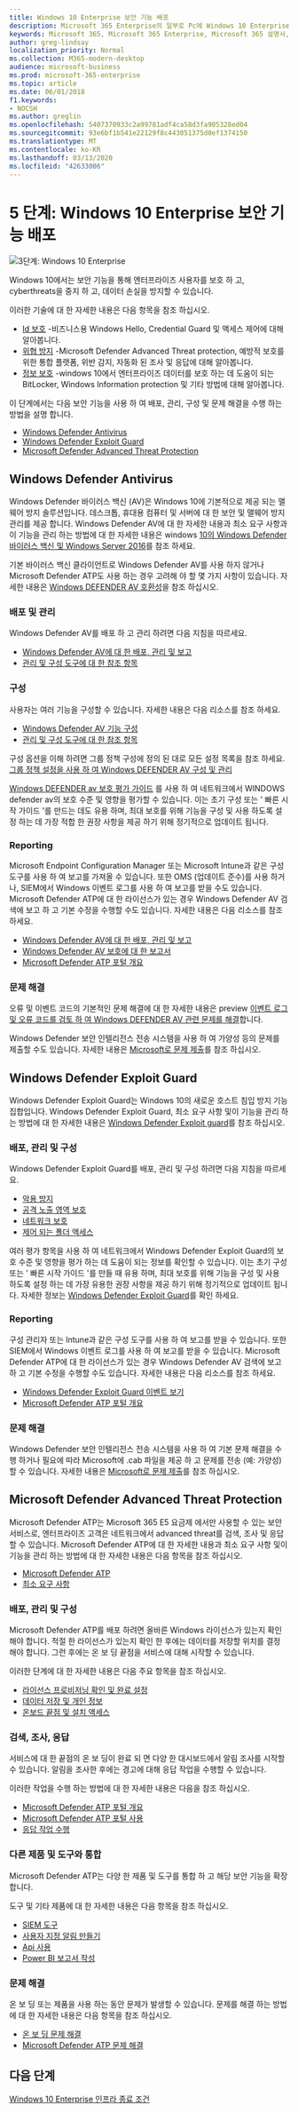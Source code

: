 ```yaml
---
title: Windows 10 Enterprise 보안 기능 배포
description: Microsoft 365 Enterprise의 일부로 Pc에 Windows 10 Enterprise 보안 기능을 배포 하는 데 필요한 단계에 대 한 간략 한 지침을 제공 합니다.
keywords: Microsoft 365, Microsoft 365 Enterprise, Microsoft 365 설명서, Windows 10 Enterprise, security
author: greg-lindsay
localization_priority: Normal
ms.collection: M365-modern-desktop
audience: microsoft-business
ms.prod: microsoft-365-enterprise
ms.topic: article
ms.date: 06/01/2018
f1.keywords:
- NOCSH
ms.author: greglin
ms.openlocfilehash: 5407370933c2a99781adf4ca58d3fa905328ed04
ms.sourcegitcommit: 93e6bf1b541e22129f8c443051375d0ef1374150
ms.translationtype: MT
ms.contentlocale: ko-KR
ms.lasthandoff: 03/13/2020
ms.locfileid: "42633006"
---
```

# <a name="step-5-deploy-windows-10-enterprise-security-features"></a>5 단계: Windows 10 Enterprise 보안 기능 배포

![3단계: Windows 10 Enterprise](../media/deploy-foundation-infrastructure/win10enterprise_icon-small.png)

Windows 10에서는 보안 기능을 통해 엔터프라이즈 사용자를 보호 하 고, cyberthreats을 중지 하 고, 데이터 손실을 방지할 수 있습니다. 

이러한 기술에 대 한 자세한 내용은 다음 항목을 참조 하십시오.

* [Id 보호](https://docs.microsoft.com/windows/security/identity-protection/) -비즈니스용 Windows Hello, Credential Guard 및 액세스 제어에 대해 알아봅니다.
* [위협 방지](https://docs.microsoft.com/windows/threat-protection/) -Microsoft Defender Advanced Threat protection, 예방적 보호를 위한 통합 플랫폼, 위반 감지, 자동화 된 조사 및 응답에 대해 알아봅니다.
* [정보 보호](https://docs.microsoft.com/windows/security/information-protection/) -windows 10에서 엔터프라이즈 데이터를 보호 하는 데 도움이 되는 BitLocker, Windows Information protection 및 기타 방법에 대해 알아봅니다. 

이 단계에서는 다음 보안 기능을 사용 하 여 배포, 관리, 구성 및 문제 해결을 수행 하는 방법을 설명 합니다.

* [Windows Defender Antivirus](#windows-defender-antivirus)
* [Windows Defender Exploit Guard](#windows-defender-exploit-guard)
* [Microsoft Defender Advanced Threat Protection](#windows10-sec-atp)

<a name="windows10-sec-av"></a>
## <a name="windows-defender-antivirus"></a>Windows Defender Antivirus
Windows Defender 바이러스 백신 (AV)은 Windows 10에 기본적으로 제공 되는 맬웨어 방지 솔루션입니다. 데스크톱, 휴대용 컴퓨터 및 서버에 대 한 보안 및 맬웨어 방지 관리를 제공 합니다. Windows Defender AV에 대 한 자세한 내용과 최소 요구 사항과이 기능을 관리 하는 방법에 대 한 자세한 내용은 windows [10의 Windows Defender 바이러스 백신 및 Windows Server 2016](https://docs.microsoft.com/windows/threat-protection/windows-defender-antivirus/windows-defender-antivirus-in-windows-10)를 참조 하세요.

기본 바이러스 백신 클라이언트로 Windows Defender AV를 사용 하지 않거나 Microsoft Defender ATP도 사용 하는 경우 고려해 야 할 몇 가지 사항이 있습니다. 자세한 내용은 [Windows DEFENDER AV 호환성](https://docs.microsoft.com/windows/threat-protection/windows-defender-antivirus/windows-defender-antivirus-compatibility)을 참조 하십시오.

### <a name="deployment-and-management"></a>배포 및 관리
Windows Defender AV를 배포 하 고 관리 하려면 다음 지침을 따르세요.

* [Windows Defender AV에 대 한 배포, 관리 및 보고](https://docs.microsoft.com/windows/threat-protection/windows-defender-antivirus/deploy-manage-report-windows-defender-antivirus)
* [관리 및 구성 도구에 대 한 참조 항목](https://docs.microsoft.com/windows/threat-protection/windows-defender-antivirus/configuration-management-reference-windows-defender-antivirus)

### <a name="configuration"></a>구성
사용자는 여러 기능을 구성할 수 있습니다. 자세한 내용은 다음 리소스를 참조 하세요.

* [Windows Defender AV 기능 구성](https://docs.microsoft.com/windows/threat-protection/windows-defender-antivirus/configure-windows-defender-antivirus-features)
* [관리 및 구성 도구에 대 한 참조 항목](https://docs.microsoft.com/windows/threat-protection/windows-defender-antivirus/configuration-management-reference-windows-defender-antivirus)

구성 옵션을 이해 하려면 그룹 정책 구성에 정의 된 대로 모든 설정 목록을 참조 하세요. [그룹 정책 설정을 사용 하 여 Windows DEFENDER AV 구성 및 관리](https://docs.microsoft.com/windows/threat-protection/windows-defender-antivirus/use-group-policy-windows-defender-antivirus)

[Windows DEFENDER av 보호 평가 가이드](https://docs.microsoft.com/windows/threat-protection/windows-defender-antivirus/evaluate-windows-defender-antivirus) 를 사용 하 여 네트워크에서 WINDOWS defender av의 보호 수준 및 영향을 평가할 수 있습니다. 이는 초기 구성 또는 ' 빠른 시작 가이드 '를 만드는 데도 유용 하며, 최대 보호를 위해 기능을 구성 및 사용 하도록 설정 하는 데 가장 적합 한 권장 사항을 제공 하기 위해 정기적으로 업데이트 됩니다.

### <a name="reporting"></a>Reporting
Microsoft Endpoint Configuration Manager 또는 Microsoft Intune과 같은 구성 도구를 사용 하 여 보고를 가져올 수 있습니다. 또한 OMS (업데이트 준수)를 사용 하거나, SIEM에서 Windows 이벤트 로그를 사용 하 여 보고를 받을 수도 있습니다. Microsoft Defender ATP에 대 한 라이선스가 있는 경우 Windows Defender AV 검색에 보고 하 고 기본 수정을 수행할 수도 있습니다. 자세한 내용은 다음 리소스를 참조 하세요.
* [Windows Defender AV에 대 한 배포, 관리 및 보고](https://docs.microsoft.com/windows/threat-protection/windows-defender-antivirus/deploy-manage-report-windows-defender-antivirus)
* [Windows Defender AV 보호에 대 한 보고서](https://docs.microsoft.com/windows/threat-protection/windows-defender-antivirus/report-monitor-windows-defender-antivirus)
* [Microsoft Defender ATP 포털 개요](https://go.microsoft.com/fwlink/?linkid=861596)

### <a name="troubleshooting"></a>문제 해결
오류 및 이벤트 코드의 기본적인 문제 해결에 대 한 자세한 내용은 preview [이벤트 로그 및 오류 코드를 검토 하 여 Windows DEFENDER AV 관련 문제를 해결](https://docs.microsoft.com/windows/threat-protection/windows-defender-antivirus/troubleshoot-windows-defender-antivirus)합니다.

Windows Defender 보안 인텔리전스 전송 시스템을 사용 하 여 가양성 등의 문제를 제출할 수도 있습니다. 자세한 내용은 [Microsoft로 문제 제출](https://www.microsoft.com/wdsi/filesubmission)를 참조 하십시오.

<a name="windows10-sec-eg"></a>
## <a name="windows-defender-exploit-guard"></a>Windows Defender Exploit Guard
Windows Defender Exploit Guard는 Windows 10의 새로운 호스트 침입 방지 기능 집합입니다. Windows Defender Exploit Guard, 최소 요구 사항 및이 기능을 관리 하는 방법에 대 한 자세한 내용은 [Windows Defender Exploit guard](https://docs.microsoft.com/windows/threat-protection/windows-defender-exploit-guard/windows-defender-exploit-guard)를 참조 하십시오.

### <a name="deployment-management-and-configuration"></a>배포, 관리 및 구성
Windows Defender Exploit Guard를 배포, 관리 및 구성 하려면 다음 지침을 따르세요.
* [악용 방지](https://docs.microsoft.com/windows/threat-protection/windows-defender-exploit-guard/exploit-protection-exploit-guard)
* [공격 노출 영역 보호](https://docs.microsoft.com/windows/threat-protection/windows-defender-exploit-guard/attack-surface-reduction-exploit-guard?ocid=cx-docs-msa4053440)
* [네트워크 보호](https://docs.microsoft.com/windows/threat-protection/windows-defender-exploit-guard/network-protection-exploit-guard)
* [제어 되는 폴더 액세스](https://docs.microsoft.com/windows/threat-protection/windows-defender-exploit-guard/controlled-folders-exploit-guard)

여러 평가 항목을 사용 하 여 네트워크에서 Windows Defender Exploit Guard의 보호 수준 및 영향을 평가 하는 데 도움이 되는 정보를 확인할 수 있습니다. 이는 초기 구성 또는 ' 빠른 시작 가이드 '를 만들 때 유용 하며, 최대 보호를 위해 기능을 구성 및 사용 하도록 설정 하는 데 가장 유용한 권장 사항을 제공 하기 위해 정기적으로 업데이트 됩니다. 자세한 정보는 [Windows Defender Exploit Guard](https://docs.microsoft.com/windows/threat-protection/windows-defender-exploit-guard/evaluate-windows-defender-exploit-guard)를 확인 하세요.

### <a name="reporting"></a>Reporting
구성 관리자 또는 Intune과 같은 구성 도구를 사용 하 여 보고를 받을 수 있습니다. 또한 SIEM에서 Windows 이벤트 로그를 사용 하 여 보고를 받을 수 있습니다. Microsoft Defender ATP에 대 한 라이선스가 있는 경우 Windows Defender AV 검색에 보고 하 고 기본 수정을 수행할 수도 있습니다. 자세한 내용은 다음 리소스를 참조 하세요.
* [Windows Defender Exploit Guard 이벤트 보기](https://docs.microsoft.com/windows/threat-protection/windows-defender-exploit-guard/event-views-exploit-guard)
* [Microsoft Defender ATP 포털 개요](https://go.microsoft.com/fwlink/?linkid=861596)

### <a name="troubleshooting"></a>문제 해결
Windows Defender 보안 인텔리전스 전송 시스템을 사용 하 여 기본 문제 해결을 수행 하거나 필요에 따라 Microsoft에 .cab 파일을 제공 하 고 문제를 전송 (예: 가양성) 할 수 있습니다. 자세한 내용은 [Microsoft로 문제 제출](https://www.microsoft.com/wdsi/filesubmission)를 참조 하십시오.


<a name="windows10-sec-atp"></a>
## <a name="microsoft-defender-advanced-threat-protection"></a>Microsoft Defender Advanced Threat Protection
Microsoft Defender ATP는 Microsoft 365 E5 요금제 에서만 사용할 수 있는 보안 서비스로, 엔터프라이즈 고객은 네트워크에서 advanced threat를 검색, 조사 및 응답할 수 있습니다. Microsoft Defender ATP에 대 한 자세한 내용과 최소 요구 사항 및이 기능을 관리 하는 방법에 대 한 자세한 내용은 다음 항목을 참조 하십시오.

* [Microsoft Defender ATP](https://docs.microsoft.com/windows/threat-protection/windows-defender-atp/windows-defender-advanced-threat-protection)
* [최소 요구 사항](https://docs.microsoft.com/windows/threat-protection/windows-defender-atp/minimum-requirements-windows-defender-advanced-threat-protection)

### <a name="deployment-management-and-configuration"></a>배포, 관리 및 구성
Microsoft Defender ATP를 배포 하려면 올바른 Windows 라이선스가 있는지 확인 해야 합니다. 적절 한 라이선스가 있는지 확인 한 후에는 데이터를 저장할 위치를 결정 해야 합니다. 그런 후에는 온 보 딩 끝점을 서비스에 대해 시작할 수 있습니다.

이러한 단계에 대 한 자세한 내용은 다음 주요 항목을 참조 하십시오. 

* [라이선스 프로비저닝 확인 및 완료 설정](https://docs.microsoft.com/windows/threat-protection/windows-defender-atp/licensing-windows-defender-advanced-threat-protection)
* [데이터 저장 및 개인 정보](https://docs.microsoft.com/windows/threat-protection/windows-defender-atp/data-storage-privacy-windows-defender-advanced-threat-protection)
* [온보드 끝점 및 설치 액세스](https://docs.microsoft.com/windows/threat-protection/windows-defender-atp/onboard-configure-windows-defender-advanced-threat-protection)

### <a name="detect-investigate-respond"></a>검색, 조사, 응답
서비스에 대 한 끝점의 온 보 딩이 완료 되 면 다양 한 대시보드에서 알림 조사를 시작할 수 있습니다. 알림을 조사한 후에는 경고에 대해 응답 작업을 수행할 수 있습니다. 

이러한 작업을 수행 하는 방법에 대 한 자세한 내용은 다음을 참조 하십시오.
* [Microsoft Defender ATP 포털 개요](https://go.microsoft.com/fwlink/?linkid=861596)
* [Microsoft Defender ATP 포털 사용](https://docs.microsoft.com/windows/threat-protection/windows-defender-atp/use-windows-defender-advanced-threat-protection)
* [응답 작업 수행](https://docs.microsoft.com/windows/threat-protection/windows-defender-atp/response-actions-windows-defender-advanced-threat-protection)

### <a name="integrate-with-other-products-and-tools"></a>다른 제품 및 도구와 통합
Microsoft Defender ATP는 다양 한 제품 및 도구를 통합 하 고 해당 보안 기능을 확장 합니다. 

도구 및 기타 제품에 대 한 자세한 내용은 다음 항목을 참조 하십시오.
* [SIEM 도구](https://docs.microsoft.com/windows/threat-protection/windows-defender-atp/configure-siem-windows-defender-advanced-threat-protection)
* [사용자 지정 알림 만들기](https://docs.microsoft.com/windows/threat-protection/windows-defender-atp/use-custom-ti-windows-defender-advanced-threat-protection)
* [Api 사용](https://docs.microsoft.com/windows/threat-protection/windows-defender-atp/exposed-apis-windows-defender-advanced-threat-protection)
* [Power BI 보고서 작성](https://docs.microsoft.com/windows/threat-protection/windows-defender-atp/powerbi-reports-windows-defender-advanced-threat-protection)

### <a name="troubleshooting"></a>문제 해결
온 보 딩 또는 제품을 사용 하는 동안 문제가 발생할 수 있습니다. 문제를 해결 하는 방법에 대 한 자세한 내용은 다음 항목을 참조 하십시오.
* [온 보 딩 문제 해결](https://docs.microsoft.com/windows/threat-protection/windows-defender-atp/troubleshoot-onboarding-windows-defender-advanced-threat-protection)
* [Microsoft Defender ATP 문제 해결](https://docs.microsoft.com/windows/threat-protection/windows-defender-atp/troubleshoot-windows-defender-advanced-threat-protection)

## <a name="next-step"></a>다음 단계

[Windows 10 Enterprise 인프라 종료 조건](windows10-exit-criteria.md)
